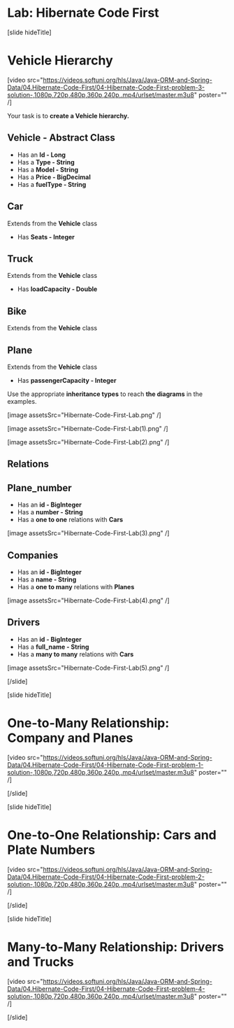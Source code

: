 # Lab: Hibernate Code First 

[slide hideTitle]
# Vehicle Hierarchy

[video src="https://videos.softuni.org/hls/Java/Java-ORM-and-Spring-Data/04.Hibernate-Code-First/04-Hibernate-Code-First-problem-3-solution-,1080p,720p,480p,360p,240p,.mp4/urlset/master.m3u8" poster="" /]

Your task is to **create a Vehicle hierarchy.**

## Vehicle - Abstract Class

- Has an **Id - Long**
- Has a **Type - String**
- Has a **Model - String**
- Has a **Price - BigDecimal**
- Has a **fuelType - String**

## Car 

Extends from the **Vehicle** class

- Has **Seats - Integer**

## Truck

Extends from the **Vehicle** class

- Has **loadCapacity - Double**

## Bike

Extends from the **Vehicle** class


## Plane

Extends from the **Vehicle** class

- Has **passengerCapacity - Integer**

Use the appropriate **inheritance types** to reach **the diagrams** in the examples. 

[image assetsSrc="Hibernate-Code-First-Lab.png" /]

[image assetsSrc="Hibernate-Code-First-Lab(1).png" /]

[image assetsSrc="Hibernate-Code-First-Lab(2).png" /]

## Relations

## Plane_number

- Has an **id - BigInteger**
- Has a **number - String**
- Has a **one to one** relations with **Cars**


[image assetsSrc="Hibernate-Code-First-Lab(3).png" /]

## Companies

- Has an **id - BigInteger**
- Has a **name - String**
- Has a **one to many** relations with **Planes**

[image assetsSrc="Hibernate-Code-First-Lab(4).png" /]

## Drivers 

- Has an **id - BigInteger**
- Has a **full_name - String**
- Has a **many to many** relations with **Cars**

[image assetsSrc="Hibernate-Code-First-Lab(5).png" /]

[/slide]

[slide hideTitle]
# One-to-Many Relationship: Company and Planes

[video src="https://videos.softuni.org/hls/Java/Java-ORM-and-Spring-Data/04.Hibernate-Code-First/04-Hibernate-Code-First-problem-1-solution-,1080p,720p,480p,360p,240p,.mp4/urlset/master.m3u8" poster="" /]

[/slide]

[slide hideTitle]
# One-to-One Relationship: Cars and Plate Numbers

[video src="https://videos.softuni.org/hls/Java/Java-ORM-and-Spring-Data/04.Hibernate-Code-First/04-Hibernate-Code-First-problem-2-solution-,1080p,720p,480p,360p,240p,.mp4/urlset/master.m3u8" poster="" /]

[/slide]


[slide hideTitle]
# Many-to-Many Relationship: Drivers and Trucks

[video src="https://videos.softuni.org/hls/Java/Java-ORM-and-Spring-Data/04.Hibernate-Code-First/04-Hibernate-Code-First-problem-4-solution-,1080p,720p,480p,360p,240p,.mp4/urlset/master.m3u8" poster="" /]

[/slide]